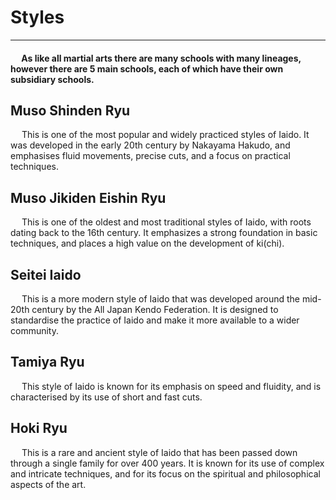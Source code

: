 # Styles
---
<h4> &emsp; As like all martial arts there are many schools with many lineages, however there are 5 main schools, each of which have their own subsidiary schools. </h4>

## Muso Shinden Ryu
&emsp; This is one of the most popular and widely practiced styles of Iaido. It was developed in the early 20th century by Nakayama Hakudo, and emphasises fluid movements, precise cuts, and a focus on practical techniques.

## Muso Jikiden Eishin Ryu
&emsp; This is one of the oldest and most traditional styles of Iaido, with roots dating back to the 16th century. It emphasizes a strong foundation in basic techniques, and places a high value on the development of ki(chi).

## Seitei Iaido
&emsp; This is a more modern style of Iaido that was developed around the mid-20th century by the All Japan Kendo Federation. It is designed to standardise the practice of Iaido and make it more available to a wider community.

## Tamiya Ryu
&emsp; This style of Iaido is known for its emphasis on speed and fluidity, and is characterised by its use of short and fast cuts.

## Hoki Ryu
&emsp; This is a rare and ancient style of Iaido that has been passed down through a single family for over 400 years. It is known for its use of complex and intricate techniques, and for its focus on the spiritual and philosophical aspects of the art.